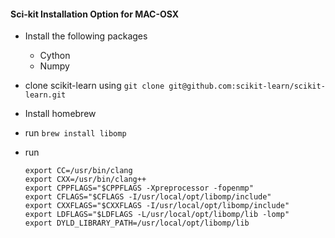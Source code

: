 #### Sci-kit Installation Option for MAC-OSX

- Install the following packages
    - Cython
    - Numpy
- clone scikit-learn using `git clone git@github.com:scikit-learn/scikit-learn.git`
- Install homebrew
- run `brew install libomp`
- run

    ````
    export CC=/usr/bin/clang
    export CXX=/usr/bin/clang++
    export CPPFLAGS="$CPPFLAGS -Xpreprocessor -fopenmp"
    export CFLAGS="$CFLAGS -I/usr/local/opt/libomp/include"
    export CXXFLAGS="$CXXFLAGS -I/usr/local/opt/libomp/include"
    export LDFLAGS="$LDFLAGS -L/usr/local/opt/libomp/lib -lomp"
    export DYLD_LIBRARY_PATH=/usr/local/opt/libomp/lib
    ````
